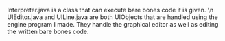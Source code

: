 Interpreter.java is a class that can execute bare bones code it is given. \n
UIEditor.java and UILine.java are both UIObjects that are handled using the engine program I made. They handle the graphical editor as well as editing the written bare bones code.
